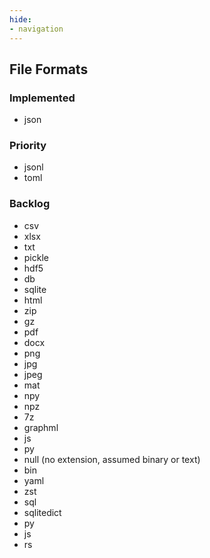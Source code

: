 ```yaml
---
hide:
- navigation
---
```


## File Formats
### Implemented
- json

### Priority
- jsonl
- toml


### Backlog
- csv
- xlsx
- txt
- pickle
- hdf5
- db
- sqlite
- html
- zip
- gz
- pdf
- docx
- png
- jpg
- jpeg
- mat
- npy
- npz
- 7z
- graphml
- js
- py
- null (no extension, assumed binary or text)
- bin
- yaml
- zst
- sql
- sqlitedict
- py
- js
- rs